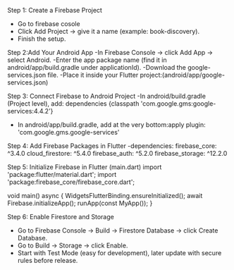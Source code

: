 Step 1: Create a Firebase Project
- Go to firebase cosole 
- Click Add Project → give it a name (example: book-discovery).
- Finish the setup.

Step 2:Add Your Android App
-In Firebase Console → click Add App → select Android.
-Enter the app package name (find it in android/app/build.gradle under applicationId).
-Download the google-services.json file.
-Place it inside your Flutter project:(android/app/google-services.json)

Step 3: Connect Firebase to Android Project
-In android/build.gradle (Project level), add: dependencies {classpath 'com.google.gms:google-services:4.4.2'}
- In android/app/build.gradle, add at the very bottom:apply plugin: 'com.google.gms.google-services'

Step 4: Add Firebase Packages in Flutter
-dependencies:
  firebase_core: ^3.4.0
  cloud_firestore: ^5.4.0
  firebase_auth: ^5.2.0
  firebase_storage: ^12.2.0

Step 5: Initialize Firebase in Flutter (main.dart)
import 'package:flutter/material.dart';
import 'package:firebase_core/firebase_core.dart';

void main() async {
  WidgetsFlutterBinding.ensureInitialized();
  await Firebase.initializeApp();
  runApp(const MyApp());
}

Step 6: Enable Firestore and Storage
- Go to Firebase Console → Build → Firestore Database → click Create Database.
- Go to Build → Storage → click Enable.
- Start with Test Mode (easy for development), later update with secure rules before release.
